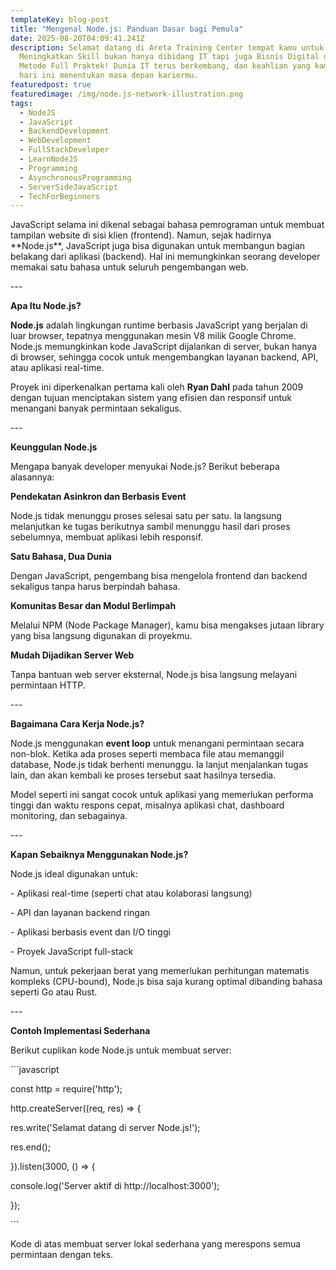 ```yaml
---
templateKey: blog-post
title: "Mengenal Node.js: Panduan Dasar bagi Pemula"
date: 2025-08-20T04:09:41.241Z
description: Selamat datang di Areta Training Center tempat kamu untuk
  Meningkatkan Skill bukan hanya dibidang IT tapi juga Bisnis Digital dengan
  Metode Full Praktek! Dunia IT terus berkembang, dan keahlian yang kamu miliki
  hari ini menentukan masa depan kariermu.
featuredpost: true
featuredimage: /img/node.js-network-illustration.png
tags:
  - NodeJS
  - JavaScript
  - BackendDevelopment
  - WebDevelopment
  - FullStackDeveloper
  - LearnNodeJS
  - Programming
  - AsynchronousProgramming
  - ServerSideJavaScript
  - TechForBeginners
---
```

JavaScript selama ini dikenal sebagai bahasa pemrograman untuk membuat tampilan website di sisi klien (frontend). Namun, sejak hadirnya \*\*Node.js\*\*, JavaScript juga bisa digunakan untuk membangun bagian belakang dari aplikasi (backend). Hal ini memungkinkan seorang developer memakai satu bahasa untuk seluruh pengembangan web.



\---



**Apa Itu Node.js?**



**Node.js** adalah lingkungan runtime berbasis JavaScript yang berjalan di luar browser, tepatnya menggunakan mesin V8 milik Google Chrome. Node.js memungkinkan kode JavaScript dijalankan di server, bukan hanya di browser, sehingga cocok untuk mengembangkan layanan backend, API, atau aplikasi real-time.



Proyek ini diperkenalkan pertama kali oleh **Ryan Dahl** pada tahun 2009 dengan tujuan menciptakan sistem yang efisien dan responsif untuk menangani banyak permintaan sekaligus.



\---



**Keunggulan Node.js**



Mengapa banyak developer menyukai Node.js? Berikut beberapa alasannya:



**Pendekatan Asinkron dan Berbasis Event**

  Node.js tidak menunggu proses selesai satu per satu. Ia langsung melanjutkan ke tugas berikutnya sambil menunggu hasil dari proses sebelumnya, membuat aplikasi lebih responsif.



**Satu Bahasa, Dua Dunia**

  Dengan JavaScript, pengembang bisa mengelola frontend dan backend sekaligus tanpa harus berpindah bahasa.



**Komunitas Besar dan Modul Berlimpah**

  Melalui NPM (Node Package Manager), kamu bisa mengakses jutaan library yang bisa langsung digunakan di proyekmu.



**Mudah Dijadikan Server Web**

  Tanpa bantuan web server eksternal, Node.js bisa langsung melayani permintaan HTTP.



\---



**Bagaimana Cara Kerja Node.js?**



Node.js menggunakan **event loop** untuk menangani permintaan secara non-blok. Ketika ada proses seperti membaca file atau memanggil database, Node.js tidak berhenti menunggu. Ia lanjut menjalankan tugas lain, dan akan kembali ke proses tersebut saat hasilnya tersedia.



Model seperti ini sangat cocok untuk aplikasi yang memerlukan performa tinggi dan waktu respons cepat, misalnya aplikasi chat, dashboard monitoring, dan sebagainya.



\---



**Kapan Sebaiknya Menggunakan Node.js?**



Node.js ideal digunakan untuk:



\- Aplikasi real-time (seperti chat atau kolaborasi langsung)

\- API dan layanan backend ringan

\- Aplikasi berbasis event dan I/O tinggi

\- Proyek JavaScript full-stack



Namun, untuk pekerjaan berat yang memerlukan perhitungan matematis kompleks (CPU-bound), Node.js bisa saja kurang optimal dibanding bahasa seperti Go atau Rust.



\---



**Contoh Implementasi Sederhana**



Berikut cuplikan kode Node.js untuk membuat server:



\`\``javascript

const http = require('http');



http.createServer((req, res) => {

  res.write('Selamat datang di server Node.js!');

  res.end();

}).listen(3000, () => {

  console.log('Server aktif di http://localhost:3000');

});

\`\``



Kode di atas membuat server lokal sederhana yang merespons semua permintaan dengan teks.